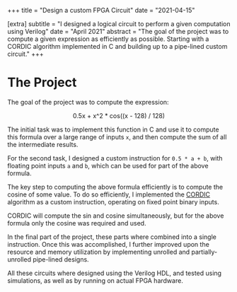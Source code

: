 +++
title = "Design a custom FPGA Circuit"
date = "2021-04-15"

[extra]
subtitle = "I designed a logical circuit to perform a given computation using Verilog"
date = "April 2021"
abstract = "The goal of the project was to compute a given expression as efficiently as possible. Starting with a CORDIC algorithm implemented in C and building up to a pipe-lined custom circuit."
+++

# The Project

The goal of the project was to compute the expression:

<center>
0.5x + x^2 * cos((x - 128) / 128)
</center>

The initial task was to implement this function in C and use it to compute this formula over a large range of inputs `x`, and then compute the sum of all the intermediate results.

For the second task, I designed a custom instruction for `0.5 * a + b`, with floating point inputs
`a` and `b`, which can be used for part of the above formula.

The key step to computing the above formula efficiently is to compute the cosine of some value. To do so efficiently, I implemented the [CORDIC](https://en.wikipedia.org/wiki/CORDIC) algorithm as a custom instruction, operating on fixed point binary inputs.

CORDIC will compute the sin and cosine simultaneously, but for the above formula only the cosine was required and used.

In the final part of the project, these parts where combined into a single instruction. Once this was accomplished, I further improved upon the resource and memory utilization by implementing unrolled and partially-unrolled pipe-lined designs.

All these circuits where designed using the Verilog HDL, and tested using simulations, as well as by running on actual FPGA hardware.
